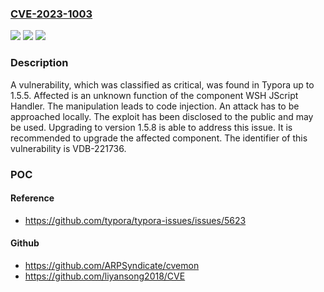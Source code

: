 ### [CVE-2023-1003](https://cve.mitre.org/cgi-bin/cvename.cgi?name=CVE-2023-1003)
![](https://img.shields.io/static/v1?label=Product&message=Typora&color=blue)
![](https://img.shields.io/static/v1?label=Version&message=%3D%201.5.0%20&color=brighgreen)
![](https://img.shields.io/static/v1?label=Vulnerability&message=CWE-94%20Code%20Injection&color=brighgreen)

### Description

A vulnerability, which was classified as critical, was found in Typora up to 1.5.5. Affected is an unknown function of the component WSH JScript Handler. The manipulation leads to code injection. An attack has to be approached locally. The exploit has been disclosed to the public and may be used. Upgrading to version 1.5.8 is able to address this issue. It is recommended to upgrade the affected component. The identifier of this vulnerability is VDB-221736.

### POC

#### Reference
- https://github.com/typora/typora-issues/issues/5623

#### Github
- https://github.com/ARPSyndicate/cvemon
- https://github.com/liyansong2018/CVE

